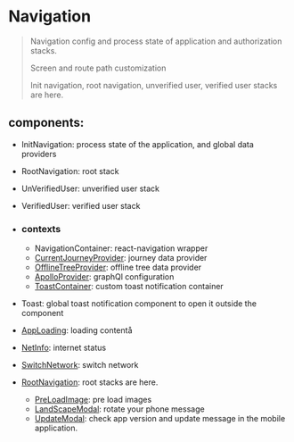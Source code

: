 # Navigation

> Navigation config and process state of application and authorization stacks.
> 
> Screen and route path customization
> 
> Init navigation, root navigation, unverified user, verified user stacks are here.

## components:
- InitNavigation: process state of the application, and global data providers
- RootNavigation: root stack
- UnVerifiedUser: unverified user stack
- VerifiedUser: verified user stack


- ### contexts
  - NavigationContainer: react-navigation wrapper
  - [CurrentJourneyProvider](../services): journey data provider
  - [OfflineTreeProvider](../utilities/hooks): offline tree data provider
  - [ApolloProvider](../services): graphQl configuration
  - [ToastContainer](../components/Toast): custom toast notification container
  

- Toast: global toast notification component to open it outside the component
- [AppLoading](../components/AppLoading): loading contentå
- [NetInfo](../components/NetInfo): internet status
- [SwitchNetwork](../components/SwitchNetwork): switch network
- [RootNavigation](../navigation/README.md): root stacks are here.
  - [PreLoadImage](../components/PreloadImage): pre load images
  - [LandScapeModal](../components/LandScapeModal): rotate your phone message
  - [UpdateModal](../components/UpdateModal): check app version and update message in the mobile application.


